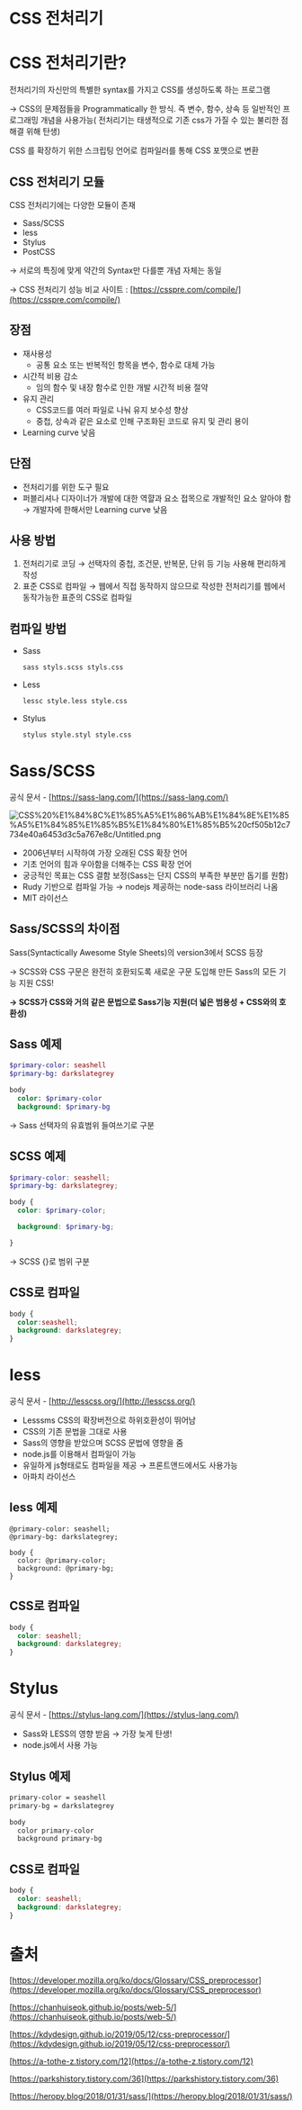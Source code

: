 # CSS 전처리기

# CSS 전처리기란?

 전처리기의 자신만의 특별한 syntax를 가지고 CSS를 생성하도록 하는 프로그램

→ CSS의 문제점들을 Programmatically 한 방식. 즉 변수, 함수, 상속 등 일반적인 프로그래밍 개념을 사용가능( 전처리기는 태생적으로 기존 css가 가질 수 있는 불리한 점 해결 위해 탄생)

CSS 를 확장하기 위한 스크립팅 언어로 컴파일러를 통해 CSS 포맷으로 변환

## CSS 전처리기 모듈

CSS 전처리기에는 다양한 모듈이 존재

- Sass/SCSS
- less
- Stylus
- PostCSS

→ 서로의 특징에 맞게 약간의 Syntax만 다를뿐 개념 자체는 동일

→ CSS 전처리기 성능 비교 사이트 :  [https://csspre.com/compile/](https://csspre.com/compile/) 

## 장점

- 재사용성
    - 공통 요소 또는 반복적인 항목을 변수, 함수로 대체 가능
- 시간적 비용 감소
    - 임의 함수 및 내장 함수로 인한 개발 시간적 비용 절약
- 유지 관리
    - CSS코드를 여러 파일로 나눠 유지 보수성 향상
    - 중첩, 상속과 같은 요소로 인해 구조화된 코드로 유지 및 관리 용이
- Learning curve 낮음

## 단점

- 전처리기를 위한 도구 필요
- 퍼블리셔나 디자이너가 개발에 대한 역햘과 요소 접목으로 개발적인 요소 알아야 함
→ 개발자에 한해서만 Learning curve 낮음

## 사용 방법

1. 전처리기로 코딩 
→ 선택자의 중첩, 조건문, 반복문, 단위 등 기능 사용해 편리하게 작성
2. 표준 CSS로 컴파일 
→ 웹에서 직접 동작하지 않으므로 작성한 전처리기를 웹에서 동작가능한 표준의 CSS로 컴파일

## 컴파일 방법

- Sass

    ```bash
    sass styls.scss styls.css
    ```

- Less

    ```bash
    lessc style.less style.css
    ```

- Stylus

    ```bash
    stylus style.styl style.css
    ```

# Sass/SCSS

공식 문서 - [https://sass-lang.com/](https://sass-lang.com/)

![CSS%20%E1%84%8C%E1%85%A5%E1%86%AB%E1%84%8E%E1%85%A5%E1%84%85%E1%85%B5%E1%84%80%E1%85%B5%20cf505b12c7734e40a6453d3c5a767e8c/Untitled.png](CSS%20%E1%84%8C%E1%85%A5%E1%86%AB%E1%84%8E%E1%85%A5%E1%84%85%E1%85%B5%E1%84%80%E1%85%B5%20cf505b12c7734e40a6453d3c5a767e8c/Untitled.png)

- 2006년부터 시작하여 가장 오래된 CSS 확장 언어
- 기초 언어의 힘과 우아함을 더해주는 CSS 확장 언어
- 궁긍적인 목표는 CSS 결함 보정(Sass는 단지 CSS의 부족한 부분만 돕기를 원함)
- Rudy 기반으로 컴파일 가능 → nodejs 제공하는 node-sass 라이브러리 나옴
- MIT 라이선스

## Sass/SCSS의 차이점

Sass(Syntactically Awesome Style Sheets)의 version3에서 SCSS 등장

→ SCSS와 CSS 구문은 완전히 호환되도록 새로운 구문 도입해 만든 Sass의 모든 기능 지원 CSS!

**→ SCSS가 CSS와 거의 같은 문법으로 Sass기능 지원(더 넓은 범용성 + CSS와의 호환성)**

## Sass 예제

```sass
$primary-color: seashell
$primary-bg: darkslategrey

body
  color: $primary-color
  background: $primary-bg
```

→ Sass 선택자의 유효범위 들여쓰기로 구분

## SCSS 예제

```scss
$primary-color: seashell;
$primary-bg: darkslategrey;

body {
  color: $primary-color;

  background: $primary-bg;

}
```

→ SCSS {}로 범위 구분

## CSS로 컴파일

```css
body {
  color:seashell;
  background: darkslategrey;
}
```

# less

공식 문서 - [http://lesscss.org/](http://lesscss.org/)

- Lesssms CSS의 확장버전으로 하위호환성이 뛰어남
- CSS의 기존 문법을 그대로 사용
- Sass의 영향을 받았으며 SCSS 문법에 영향을 줌
- node.js를 이용해서 컴파일이 가능
- 유일하게 js형태로도 컴파일을 제공 → 프론트앤드에서도 사용가능
- 아파치 라이선스

## less 예제

```less
@primary-color: seashell;
@primary-bg: darkslategrey;

body {
  color: @primary-color;
  background: @primary-bg;
}
```

## CSS로 컴파일

```css
body {
  color: seashell;
  background: darkslategrey;
}
```

# Stylus

공식 문서 - [https://stylus-lang.com/](https://stylus-lang.com/)

- Sass와 LESS의 영향 받음 → 가장 늦게 탄생!
- node.js에서 사용 가능

## Stylus 예제

```sass
primary-color = seashell
primary-bg = darkslategrey

body
  color primary-color
  background primary-bg
```

## CSS로 컴파일

```css
body {
  color: seashell;
  background: darkslategrey;
}
```

# 출처

[https://developer.mozilla.org/ko/docs/Glossary/CSS_preprocessor](https://developer.mozilla.org/ko/docs/Glossary/CSS_preprocessor)

[https://chanhuiseok.github.io/posts/web-5/](https://chanhuiseok.github.io/posts/web-5/)

[https://kdydesign.github.io/2019/05/12/css-preprocessor/](https://kdydesign.github.io/2019/05/12/css-preprocessor/)

[https://a-tothe-z.tistory.com/12](https://a-tothe-z.tistory.com/12)

[https://parkshistory.tistory.com/36](https://parkshistory.tistory.com/36)

[https://heropy.blog/2018/01/31/sass/](https://heropy.blog/2018/01/31/sass/)